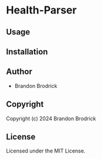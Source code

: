 # Health-Parser

## Usage

## Installation

## Author

* Brandon Brodrick

## Copyright

Copyright (c) 2024 Brandon Brodrick

## License

Licensed under the MIT License.

